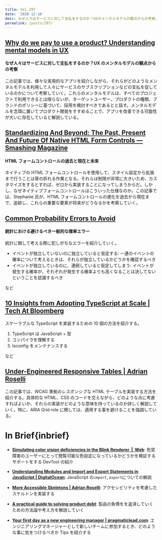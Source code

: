 ```yaml
---
title: Vol.297
date: '2020-12-16'
desc: なぜ人々はサービスに対して支払をするのか？UXのメンタルモデルの観点からの考察、HTMLフォームコントロールの過去と現在と未来、統計における避けるべき一般的な確率エラー、ほか計10リンク
permalink: /posts/297/
---
```


## [Why do we pay to use a product? Understanding mental models in UX](https://uxdesign.cc/why-do-we-pay-to-use-a-product-understanding-mental-models-in-ux-93a85f0f77c6)

#### なぜ人々はサービスに対して支払をするのか？UX のメンタルモデルの観点からの考察

この記事では、様々な実用的なアプリを紹介しながら、それらがどのようなメンタルモデルを利用して人々にサービスのサブスクリプションなどの支払を促しているのかについて考察していく。これらのメンタルモデルは、すべてのプロジェクトで利用できるとは限らないが、ターゲットユーザー、プロダクトの種類、ブランドのポリシーに基づいて、採用を検討すべきであるとと話す。メンタルモデルを念頭に置いてプロダクト開発をすすめることで、アプリを改善できる可能性が大いに存在していると解説している。

## [Standardizing And Beyond: The Past, Present And Future Of Native HTML Form Controls — Smashing Magazine](https://www.smashingmagazine.com/2020/11/standardizing-select-native-html-form-controls/)

#### HTML フォームコントロールの過去と現在と未来

ネイティブの HTML フォームコントロールを使用して、スタイル設定から拡張まで行うことは骨の折れる作業となる。それらは制限が非常に大きいため、カスタマイズをするとすれば、ゼロから実装することになってしまうからだ。しかし、なぜネイティブフォームコントロールはこういった仕様なのか。この記事では、Stephanie 氏が、HTML フォームコントロールの進化を過去から現在まで、追跡し、これらの重要な要素が将来がどうなるかを考察していく。

## [Common Probability Errors to Avoid](https://fs.blog/2020/11/common-probability-errors/)

#### 統計における避けるべき一般的な確率エラー

統計に関して考える際に犯しがちなエラーを紹介していく。

- イベントが独立していないのに独立していると仮定する: 一連のイベントの確率について考えるときは、それらが独立しているかどうかを確認するべき
- イベントが独立しているのに、連続していると仮定してしまう: イベントが発生する確率が、それぞれが発生する確率よりも高くなることは決してないということを認識するべき

など

## [10 Insights from Adopting TypeScript at Scale | Tech At Bloomberg](https://www.techatbloomberg.com/blog/10-insights-adopting-typescript-at-scale/)

スケーラブルな TypeScript を実装するための 10 個の方法を紹介する。

1. TypeScript は JavaScript + 型
2. コンパイラを理解する
3. tsconfig をメンテナンスする

など

## [Under-Engineered Responsive Tables | Adrian Roselli](https://adrianroselli.com/2020/11/under-engineered-responsive-tables.html)

この記事では、WCAG 準拠のレスポンシブな HTML テーブルを実装する方法を紹介する。具体的な HTML、CSS のコードを交えながら、どのような点に考慮すればよいか、それらの実装がどのような意味を持っているのか詳しく解説していく。特に、ARIA Grid role に関しては、適用する事を避けることを強調している。

# In Brief{inbrief}

- **[Simulating color vision deficiencies in the Blink Renderer  |  Web](https://developers.google.com/web/updates/2020/11/cvd)**: 色覚障害のユーザーにとって閲覧可能な色設定になっているかどうかを検証するサポートをする DevTool の紹介

- **[Understanding Modules and Import and Export Statements in JavaScript | DigitalOcean](https://www.digitalocean.com/community/tutorials/understanding-modules-and-import-and-export-statements-in-javascript)**: JavaScript の`import`, `export`についての解説

- **[More Accessible Skeletons | Adrian Roselli](https://adrianroselli.com/2020/11/more-accessible-skeletons.html)**: アクセシビリティを考慮したスケルトンを実装する

- **[A practical guide to solving product debt](https://uxdesign.cc/a-practical-approach-to-solving-product-debt-27b84373c334)**: 製品の負債をを返済していくための方法論や考え方を解説していく

- **[Your first day as a new engineering manager | pragmaticlead.com](https://pragmaticlead.com/posts/your-first-day-as-new-software-engineering-manager)**: エンジニアリングマネージャーとして新しいチームに参加するとき、どのような事に気をつけるべきか Tips を紹介する
